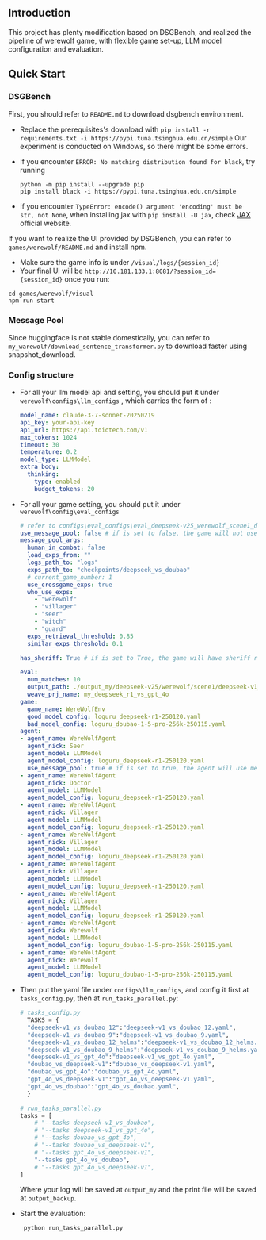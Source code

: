 ## Introduction

This project has plenty modification based on DSGBench, and realized the pipeline of
 werewolf game, with flexible game set-up, LLM model configuration and evaluation.
## Quick Start

### DSGBench
First, you should refer to `README.md` to download dsgbench environment. 

- Replace the prerequisites's download with `pip install -r requirements.txt -i https://pypi.tuna.tsinghua.edu.cn/simple`
Our experiment is conducted on Windows, so there might be some errors.

- If you encounter `ERROR: No matching distribution found for black`, try running 

    ```shell
    python -m pip install --upgrade pip
    pip install black -i https://pypi.tuna.tsinghua.edu.cn/simple

    ```

- If you encounter `TypeError: encode() argument 'encoding' must be str, not None`, when installing jax with `pip install -U jax`, check [JAX](https://docs.jax.dev/en/latest/quickstart.html) official website.

If you want to realize the UI provided by DSGBench, you can refer to `games/werewolf/README.md` and install npm. 

- Make sure the game info is under `/visual/logs/{session_id}`
- Your final UI will be `http://10.181.133.1:8081/?session_id={session_id}` once you run:

```shell
cd games/werewolf/visual  
npm run start
```

### Message Pool

Since huggingface is not stable domestically, you can refer to `my_warewolf/download_sentence_transformer.py` to download faster using snapshot_download.

### Config structure

- For all your llm model api and setting, you should put it under `werewolf\configs\llm_configs` , which carries the form of :

  ```yaml
  model_name: claude-3-7-sonnet-20250219
  api_key: your-api-key
  api_url: https://api.toiotech.com/v1
  max_tokens: 1024
  timeout: 30
  temperature: 0.2
  model_type: LLMModel
  extra_body:
    thinking:
      type: enabled
      budget_tokens: 20
  ```


- For all your game setting, you should put it under `werewolf\config\eval_configs`

  ```yaml
  # refer to configs\eval_configs\eval_deepseek-v25_werewolf_scene1_deepseek-v25_vs_gpt-4o-mini.yaml
  use_message_pool: false # if is set to false, the game will not use message pool
  message_pool_args:
    human_in_combat: false
    load_exps_from: ""
    logs_path_to: "logs"
    exps_path_to: "checkpoints/deepseek_vs_doubao"
    # current_game_number: 1
    use_crossgame_exps: true
    who_use_exps: 
      - "werewolf"
      - "villager"
      - "seer"
      - "witch"
      - "guard"
    exps_retrieval_threshold: 0.85
    similar_exps_threshold: 0.1

  has_sheriff: True # if is set to True, the game will have sheriff role

  eval:
    num_matches: 10
    output_path: ./output_my/deepseek-v25/werewolf/scene1/deepseek-v1_vs_doubao
    weave_prj_name: my_deepseek_r1_vs_gpt_4o
  game:
    game_name: WereWolfEnv
    good_model_config: loguru_deepseek-r1-250120.yaml
    bad_model_config: loguru_doubao-1-5-pro-256k-250115.yaml
  agent:
  - agent_name: WereWolfAgent
    agent_nick: Seer
    agent_model: LLMModel
    agent_model_config: loguru_deepseek-r1-250120.yaml
    use_message_pool: true # if is set to true, the agent will use message pool
  - agent_name: WereWolfAgent
    agent_nick: Doctor
    agent_model: LLMModel
    agent_model_config: loguru_deepseek-r1-250120.yaml
  - agent_name: WereWolfAgent
    agent_nick: Villager
    agent_model: LLMModel
    agent_model_config: loguru_deepseek-r1-250120.yaml
  - agent_name: WereWolfAgent
    agent_nick: Villager
    agent_model: LLMModel
    agent_model_config: loguru_deepseek-r1-250120.yaml
  - agent_name: WereWolfAgent
    agent_nick: Villager
    agent_model: LLMModel
    agent_model_config: loguru_deepseek-r1-250120.yaml
  - agent_name: WereWolfAgent
    agent_nick: Villager
    agent_model: LLMModel
    agent_model_config: loguru_deepseek-r1-250120.yaml
  - agent_name: WereWolfAgent
    agent_nick: Werewolf
    agent_model: LLMModel
    agent_model_config: loguru_doubao-1-5-pro-256k-250115.yaml
  - agent_name: WereWolfAgent
    agent_nick: Werewolf
    agent_model: LLMModel
    agent_model_config: loguru_doubao-1-5-pro-256k-250115.yaml

  ```


- Then put the yaml file under `configs\llm_configs`, and config it first at `tasks_config.py`,  then at `run_tasks_parallel.py`:

  ```python
  # tasks_config.py
    TASKS = {
    "deepseek-v1_vs_doubao_12":"deepseek-v1_vs_doubao_12.yaml",
    "deepseek-v1_vs_doubao_9":"deepseek-v1_vs_doubao_9.yaml",
    "deepseek-v1_vs_doubao_12_helms":"deepseek-v1_vs_doubao_12_helms.yaml",
    "deepseek-v1_vs_doubao_9_helms":"deepseek-v1_vs_doubao_9_helms.yaml",
    "deepseek-v1_vs_gpt_4o":"deepseek-v1_vs_gpt_4o.yaml",
    "doubao_vs_deepseek-v1":"doubao_vs_deepseek-v1.yaml",
    "doubao_vs_gpt_4o":"doubao_vs_gpt_4o.yaml",
    "gpt_4o_vs_deepseek-v1":"gpt_4o_vs_deepseek-v1.yaml",
    "gpt_4o_vs_doubao":"gpt_4o_vs_doubao.yaml",
    }
  ```

  ```python
  # run_tasks_parallel.py
  tasks = [
      # "--tasks deepseek-v1_vs_doubao",
      # "--tasks deepseek-v1_vs_gpt_4o",
      # "--tasks doubao_vs_gpt_4o",
      # "--tasks doubao_vs_deepseek-v1",
      # "--tasks gpt_4o_vs_deepseek-v1",
      "--tasks gpt_4o_vs_doubao",
      # "--tasks gpt_4o_vs_deepseek-v1",
  ]
  ```

  Where your log will be saved at `output_my` and the print file will be saved at `output_backup`.

- Start the evaluation:

   ```shell
    python run_tasks_parallel.py
    ```


